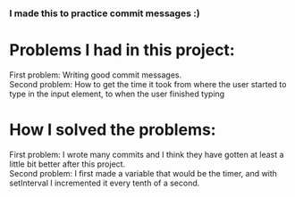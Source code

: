 ### I made this to practice commit messages :)

# Problems I had in this project:
First problem: Writing good commit messages.<br>
Second problem: How to get the time it took from where the user started to type in the input element, to when the user finished typing

# How I solved the problems:
First problem: I wrote many commits and I think they have gotten at least a little bit better after this project.<br>
Second problem: I first made a variable that would be the timer, and with setInterval I incremented it every tenth of a second.